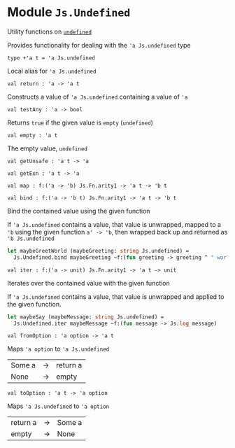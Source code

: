 
# Module `Js.Undefined`

Utility functions on [`undefined`](./Js.md#type-undefined)

Provides functionality for dealing with the `'a Js.undefined` type

```
type +'a t = 'a Js.undefined
```
Local alias for `'a Js.undefined`

```
val return : 'a -> 'a t
```
Constructs a value of `'a Js.undefined` containing a value of `'a`

```
val testAny : 'a -> bool
```
Returns `true` if the given value is `empty` (`undefined`)

```
val empty : 'a t
```
The empty value, `undefined`

```
val getUnsafe : 'a t -> 'a
```
```
val getExn : 'a t -> 'a
```
```
val map : f:('a -> 'b) Js.Fn.arity1 -> 'a t -> 'b t
```
```
val bind : f:('a -> 'b t) Js.Fn.arity1 -> 'a t -> 'b t
```
Bind the contained value using the given function

If `'a Js.undefined` contains a value, that value is unwrapped, mapped to a `'b` using the given function `a' -> 'b`, then wrapped back up and returned as `'b Js.undefined`

```ocaml
let maybeGreetWorld (maybeGreeting: string Js.undefined) =
  Js.Undefined.bind maybeGreeting ~f:(fun greeting -> greeting ^ " world!")
```
```
val iter : f:('a -> unit) Js.Fn.arity1 -> 'a t -> unit
```
Iterates over the contained value with the given function

If `'a Js.undefined` contains a value, that value is unwrapped and applied to the given function.

```ocaml
let maybeSay (maybeMessage: string Js.undefined) =
  Js.Undefined.iter maybeMessage ~f:(fun message -> Js.log message)
```
```
val fromOption : 'a option -> 'a t
```
Maps `'a option` to `'a Js.undefined`


<table>
<tr> <td>Some a <td>-> <td>return a
<tr> <td>None <td>-> <td>empty
</table>

```
val toOption : 'a t -> 'a option
```
Maps `'a Js.undefined` to `'a option`


<table>
<tr> <td>return a <td>-> <td>Some a
<tr> <td>empty <td>-> <td>None
</table>
